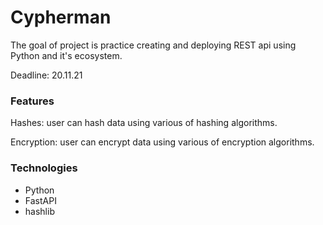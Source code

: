# Cypherman

The goal of project is practice creating and deploying REST api using Python and it's ecosystem.

Deadline: 20.11.21

### Features

Hashes: user can hash data using various of hashing algorithms.

Encryption: user can encrypt data using various of encryption algorithms.

### Technologies

- Python
- FastAPI
- hashlib
